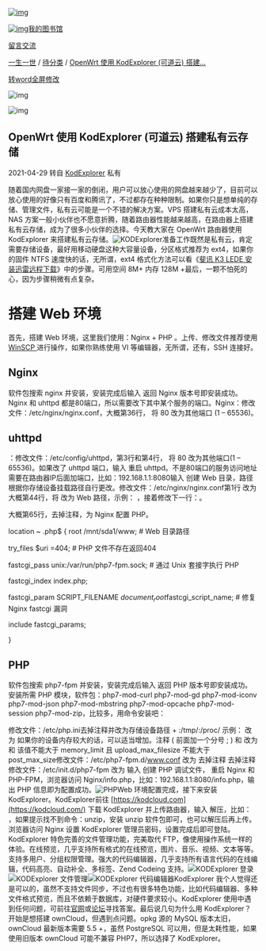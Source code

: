 [![img](http://pubimage.360doc.com/index7/nlogo.jpg)](http://www.360doc.com/index.html)

[![img](http://pubimage.360doc.com/head/weixin/100.jpg)我的图书馆](http://www.360doc.com/my360doc.aspx)

[留言交流](http://www.360doc.com/advice.html)



[一生一世](http://www.360doc.com/userhome/75049036) / [待分类](http://www.360doc.com/userhome.aspx?userid=75049036&cid=-1000) / [OpenWrt 使用 KodExplorer (可道云) 搭建...](javascript:void(0))

[转word](javascript:void(0))[全屏](javascript:void(0))[修改](javascript:void(0))



![img](http://pubimage.360doc.com/NewArticle/bgcolor.jpg)

![img](http://pubimage.360doc.com/NewArticle/fontSize.jpg)

## OpenWrt 使用 KodExplorer (可道云) 搭建私有云存储

2021-04-29 转自 [KodExplorer](http://www.360doc.com/userhome/45661140) 私有

随着国内网盘一家接一家的倒闭，用户可以放心使用的网盘越来越少了，目前可以放心使用的好像只有百度和腾讯了，不过都存在种种限制。如果你只是想单纯的存储、管理文件，私有云可能是一个不错的解决方案。VPS 搭建私有云成本太高，NAS 方案一般小伙伴也不愿意折腾，随着路由器性能越来越高，在路由器上搭建私有云存储，成为了很多小伙伴的选择。今天教大家在 OpenWrt 路由器使用 KodExplorer 来搭建私有云存储。![KODExplorer](http://imgi101i120.360doc.com/DownloadImg/2017/11/2918/117618962_1_2017112906033896.png?Expires=1619709480&OSSAccessKeyId=LTAIth6fJnBvI6ht&Signature=uHrMuOv1Z%2Fj7SMA%2FSB0wChyNqk0%3D&domain=109)准备工作既然是私有云，肯定需要存储设备，最好用移动硬盘这种大容量设备，分区格式推荐为 ext4，如果你的固件 NTFS 速度快的话，无所谓，ext4 格式化方法可以看《[斐讯 K3 LEDE 安装迅雷远程下载](https://www.mivm.cn/k3-lede-thunder/)》中的步骤。可用空间 8M+ 内存 128M +最后，一颗不怕死的心，因为步骤稍微有点复杂。

# 搭建 Web 环境

首先，搭建 Web 环境，这里我们使用：Nginx + PHP 。上传、修改文件推荐使用 [WinSCP ](https://winscp.net/eng/docs/lang:chs)进行操作，如果你熟练使用 VI 等编辑器，无所谓，还有，SSH 连接好。

## Nginx

软件包搜索 nginx 并安装，安装完成后输入  返回 Nginx 版本号即安装成功。Nginx 和 uhttpd 都是80端口，所以需要改下其中某个服务的端口。Nginx：修改文件：/etc/nginx/nginx.conf，大概第36行， 将 80 改为其他端口 (1 – 65536)。

## uhttpd

：修改文件：/etc/config/uhttpd，第3行和第4行，  将 80 改为其他端口(1 – 65536)。如果改了 uhttpd 端口，输入  重启 uhttpd。不是80端口的服务访问地址需要在路由器IP后面加端口，比如：192.168.1.1:8080输入  创建 Web 目录，路径根据你存储设备挂载路径自行更改。修改文件：/etc/nginx/nginx.conf第1行  改为 大概第44行，将  改为 Web 路径，示例： ，接着修改下一行：。

大概第65行，去掉注释，为 Nginx 配置 PHP。

location ~ \.php$ { root /mnt/sda1/www; # Web 目录路径 

try_files $uri =404; # PHP 文件不存在返回404 

fastcgi_pass unix:/var/run/php7-fpm.sock; # 通过 Unix 套接字执行 PHP 

fastcgi_index index.php; 

fastcgi_param SCRIPT_FILENAME $document_root$fastcgi_script_name; # 修复 Nginx fastcgi 漏洞 

include fastcgi_params; 

}

## PHP

软件包搜索 php7-fpm 并安装，安装完成后输入  返回 PHP 版本号即安装成功。安装所需 PHP 模块，软件包：php7-mod-curl php7-mod-gd php7-mod-iconv php7-mod-json php7-mod-mbstring php7-mod-opcache php7-mod-session php7-mod-zip，比较多，用命令安装吧：

修改文件：/etc/php.ini去掉注释并改为存储设备路径 + :/tmp/:/proc/ 示例： 改为  如果你的设备内存较大的话，可以适当增加。注释  ( 前面加一个分号 ; ) 和  改为  和  该值不能大于 memory_limit 且 upload_max_filesize 不能大于 post_max_size修改文件：/etc/php7-fpm.d/www.conf 改为  去掉注释 去掉注释修改文件：/etc/init.d/php7-fpm 改为 输入 创建 PHP 调试文件， 重启 Nginx 和 PHP-FPM，浏览器访问 Nginx/info.php，比如：192.168.1.1:8080/info.php，输出 PHP 信息即为配置成功。![PHP](http://imgi101i120.360doc.com/DownloadImg/2017/11/2918/117618962_2_20171129060338440.png?Expires=1619709480&OSSAccessKeyId=LTAIth6fJnBvI6ht&Signature=hjhDLEn2JpePmiKm%2B9VwWZefh5E%3D&domain=109)Web 环境配置完成，接下来安装 KodExplorer。KodExplorer前往 [https://kodcloud.com](https://kodcloud.com/) 下载 KodExplorer 并上传路由器，输入  解压，比如： ，如果提示找不到命令：unzip，安装 unzip 软件包即可，也可以解压后再上传。浏览器访问 Nginx 设置 KodExplorer 管理员密码，设置完成后即可登陆。KodExplorer 特色完善的文件管理功能，完美取代 FTP，像使用操作系统一样的体验。在线预览，几乎支持所有格式的在线预览，图片、音乐、视频、文本等等。支持多用户、分组权限管理。强大的代码编辑器，几乎支持所有语言代码的在线编辑，代码高亮、自动补全、多标签、Zend Codeing 支持。![KODExplorer 登录](http://imgi101i120.360doc.com/DownloadImg/2017/11/2918/117618962_3_20171129060338768.jpg?Expires=1619709480&OSSAccessKeyId=LTAIth6fJnBvI6ht&Signature=cOmw0fS3dgUzuCZGQeKQnwlHk6Q%3D&domain=109)![KODExplorer 文件管理](http://imgi101i120.360doc.com/DownloadImg/2017/11/2918/117618962_4_2017112906033918.jpg?Expires=1619709480&OSSAccessKeyId=LTAIth6fJnBvI6ht&Signature=ZuvX46zaJXotgSKmxPBKeUaBkFY%3D&domain=109)![KODExplorer 代码编辑器](http://imgi101i120.360doc.com/DownloadImg/2017/11/2918/117618962_5_20171129060339284.png?Expires=1619709480&OSSAccessKeyId=LTAIth6fJnBvI6ht&Signature=2v5rpGtLCzptbKnePD6S9oDBfp0%3D&domain=109)KodExplorer 我个人觉得还是可以的，虽然不支持文件同步，不过也有很多特色功能，比如代码编辑器、多种文件格式预览，而且不依赖于数据库，对硬件要求较小。KodExplorer 使用中遇到任何问题，可前往[官网](https://kodcloud.com/)或[论坛](https://bbs.kodcloud.com/)寻找答案。最后说几句为什么用 KodExplorer？开始是想搭建 ownCloud，但遇到点问题。opkg 源的 MySQL 版本太旧，ownCloud 最新版本需要 5.5 +，虽然 PostgreSQL 可以用，但是太耗性能，如果使用旧版本 ownCloud 可能不兼容 PHP7，所以选择了 KodExplorer。 